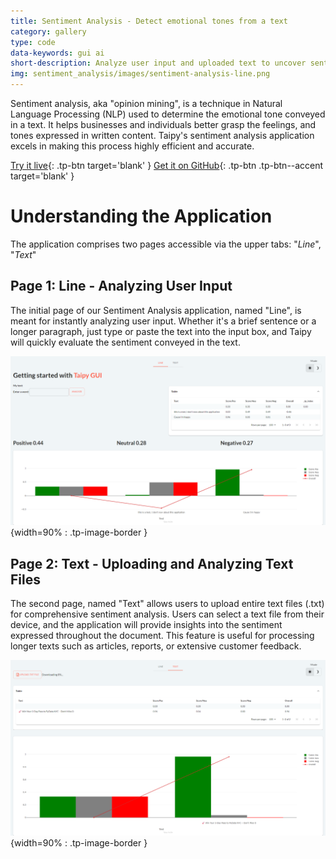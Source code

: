 ```yaml
---
title: Sentiment Analysis - Detect emotional tones from a text
category: gallery
type: code
data-keywords: gui ai
short-description: Analyze user input and uploaded text to uncover sentiments effortlessly.
img: sentiment_analysis/images/sentiment-analysis-line.png
---
```

Sentiment analysis, aka "opinion mining", is a technique in Natural Language Processing (NLP)
used to determine the emotional tone conveyed in a text.
It helps businesses and individuals better grasp the feelings,
and tones expressed in written content. Taipy's sentiment analysis
application excels in making this process highly efficient and accurate.

[Try it live](https://sentiment-analysis.taipy.cloud/line){: .tp-btn target='blank' }
[Get it on GitHub](https://github.com/Avaiga/demo-sentiment-analysis){: .tp-btn .tp-btn--accent target='blank' }

# Understanding the Application
The application comprises two pages accessible via the upper tabs: "_Line_", "_Text_"

## Page 1: Line - Analyzing User Input
The initial page of our Sentiment Analysis application, named "Line",
is meant for instantly analyzing user input. Whether it's a
brief sentence or a longer paragraph, just type or paste the
text into the input box, and Taipy will quickly evaluate the
sentiment conveyed in the text.

![Line](images/sentiment-analysis-line.png){width=90% : .tp-image-border }

## Page 2: Text - Uploading and Analyzing Text Files
The second page, named "Text" allows users to upload
entire text files (.txt) for comprehensive sentiment
analysis. Users can select a text file from their device,
and the application will provide insights into the sentiment
expressed throughout the document. This feature is
useful for processing longer texts such as articles, reports,
or extensive customer feedback.

![Text](images/sentiment-analysis-text.png){width=90% : .tp-image-border }